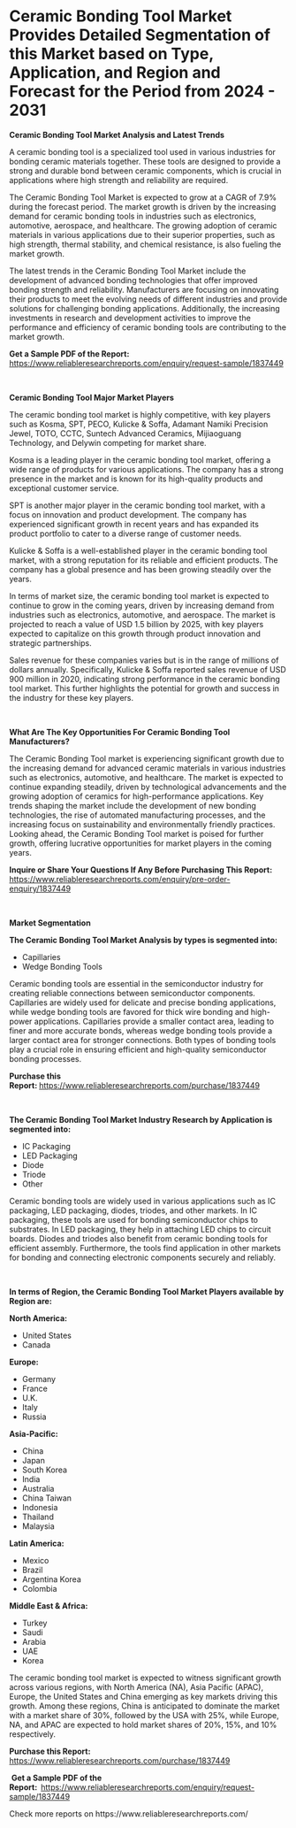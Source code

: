 <p><h1>Ceramic Bonding Tool Market Provides Detailed Segmentation of this Market based on Type, Application, and Region and Forecast for the Period from 2024 - 2031</h1></p><p><strong>Ceramic Bonding Tool Market Analysis and Latest Trends</strong></p>
<p><p>A ceramic bonding tool is a specialized tool used in various industries for bonding ceramic materials together. These tools are designed to provide a strong and durable bond between ceramic components, which is crucial in applications where high strength and reliability are required.</p><p>The Ceramic Bonding Tool Market is expected to grow at a CAGR of 7.9% during the forecast period. The market growth is driven by the increasing demand for ceramic bonding tools in industries such as electronics, automotive, aerospace, and healthcare. The growing adoption of ceramic materials in various applications due to their superior properties, such as high strength, thermal stability, and chemical resistance, is also fueling the market growth.</p><p>The latest trends in the Ceramic Bonding Tool Market include the development of advanced bonding technologies that offer improved bonding strength and reliability. Manufacturers are focusing on innovating their products to meet the evolving needs of different industries and provide solutions for challenging bonding applications. Additionally, the increasing investments in research and development activities to improve the performance and efficiency of ceramic bonding tools are contributing to the market growth.</p></p>
<p><strong>Get a Sample PDF of the Report:&nbsp;</strong> <a href="https://www.reliableresearchreports.com/enquiry/request-sample/1837449">https://www.reliableresearchreports.com/enquiry/request-sample/1837449</a></p>
<p>&nbsp;</p>
<p><strong>Ceramic Bonding Tool Major Market Players</strong></p>
<p><p>The ceramic bonding tool market is highly competitive, with key players such as Kosma, SPT, PECO, Kulicke & Soffa, Adamant Namiki Precision Jewel, TOTO, CCTC, Suntech Advanced Ceramics, Mijiaoguang Technology, and Delywin competing for market share. </p><p>Kosma is a leading player in the ceramic bonding tool market, offering a wide range of products for various applications. The company has a strong presence in the market and is known for its high-quality products and exceptional customer service. </p><p>SPT is another major player in the ceramic bonding tool market, with a focus on innovation and product development. The company has experienced significant growth in recent years and has expanded its product portfolio to cater to a diverse range of customer needs. </p><p>Kulicke & Soffa is a well-established player in the ceramic bonding tool market, with a strong reputation for its reliable and efficient products. The company has a global presence and has been growing steadily over the years. </p><p>In terms of market size, the ceramic bonding tool market is expected to continue to grow in the coming years, driven by increasing demand from industries such as electronics, automotive, and aerospace. The market is projected to reach a value of USD 1.5 billion by 2025, with key players expected to capitalize on this growth through product innovation and strategic partnerships. </p><p>Sales revenue for these companies varies but is in the range of millions of dollars annually. Specifically, Kulicke & Soffa reported sales revenue of USD 900 million in 2020, indicating strong performance in the ceramic bonding tool market. This further highlights the potential for growth and success in the industry for these key players.</p></p>
<p>&nbsp;</p>
<p><strong>What Are The Key Opportunities For Ceramic Bonding Tool Manufacturers?</strong></p>
<p><p>The Ceramic Bonding Tool market is experiencing significant growth due to the increasing demand for advanced ceramic materials in various industries such as electronics, automotive, and healthcare. The market is expected to continue expanding steadily, driven by technological advancements and the growing adoption of ceramics for high-performance applications. Key trends shaping the market include the development of new bonding technologies, the rise of automated manufacturing processes, and the increasing focus on sustainability and environmentally friendly practices. Looking ahead, the Ceramic Bonding Tool market is poised for further growth, offering lucrative opportunities for market players in the coming years.</p></p>
<p><strong>Inquire or Share Your Questions If Any Before Purchasing This Report:</strong> <a href="https://www.reliableresearchreports.com/enquiry/pre-order-enquiry/1837449">https://www.reliableresearchreports.com/enquiry/pre-order-enquiry/1837449</a></p>
<p>&nbsp;</p>
<p><strong>Market Segmentation</strong></p>
<p><strong>The Ceramic Bonding Tool Market Analysis by types is segmented into:</strong></p>
<p><ul><li>Capillaries</li><li>Wedge Bonding Tools</li></ul></p>
<p><p>Ceramic bonding tools are essential in the semiconductor industry for creating reliable connections between semiconductor components. Capillaries are widely used for delicate and precise bonding applications, while wedge bonding tools are favored for thick wire bonding and high-power applications. Capillaries provide a smaller contact area, leading to finer and more accurate bonds, whereas wedge bonding tools provide a larger contact area for stronger connections. Both types of bonding tools play a crucial role in ensuring efficient and high-quality semiconductor bonding processes.</p></p>
<p><strong>Purchase this Report:&nbsp;</strong><a href="https://www.reliableresearchreports.com/purchase/1837449">https://www.reliableresearchreports.com/purchase/1837449</a></p>
<p>&nbsp;</p>
<p><strong>The Ceramic Bonding Tool Market Industry Research by Application is segmented into:</strong></p>
<p><ul><li>IC Packaging</li><li>LED Packaging</li><li>Diode</li><li>Triode</li><li>Other</li></ul></p>
<p><p>Ceramic bonding tools are widely used in various applications such as IC packaging, LED packaging, diodes, triodes, and other markets. In IC packaging, these tools are used for bonding semiconductor chips to substrates. In LED packaging, they help in attaching LED chips to circuit boards. Diodes and triodes also benefit from ceramic bonding tools for efficient assembly. Furthermore, the tools find application in other markets for bonding and connecting electronic components securely and reliably.</p></p>
<p>&nbsp;</p>
<p><strong>In terms of Region, the Ceramic Bonding Tool Market Players available by Region are:</strong></p>
<p>
    <p> <strong> North America: </strong>
        <ul>
            <li>United States</li>
            <li>Canada</li>
        </ul>
        </p> 
    <p> <strong> Europe: </strong>
        <ul>
            <li>Germany</li>
            <li>France</li>
            <li>U.K.</li>
            <li>Italy</li>
            <li>Russia</li>
        </ul>
        </p> 
    <p> <strong> Asia-Pacific: </strong>
        <ul>
            <li>China</li>
            <li>Japan</li>
            <li>South Korea</li>
            <li>India</li>
            <li>Australia</li>
            <li>China Taiwan</li>
            <li>Indonesia</li>
            <li>Thailand</li>
            <li>Malaysia</li>
        </ul>
        </p> 
    <p> <strong> Latin America: </strong>
        <ul>
            <li>Mexico</li>
            <li>Brazil</li>
            <li>Argentina Korea</li>
            <li>Colombia</li>
        </ul>
        </p> 
    <p> <strong> Middle East & Africa: </strong>
        <ul>
            <li>Turkey</li>
            <li>Saudi</li>
            <li>Arabia</li>
            <li>UAE</li>
            <li>Korea</li>
        </ul>
    </p>
    </p>
<p><p>The ceramic bonding tool market is expected to witness significant growth across various regions, with North America (NA), Asia Pacific (APAC), Europe, the United States and China emerging as key markets driving this growth. Among these regions, China is anticipated to dominate the market with a market share of 30%, followed by the USA with 25%, while Europe, NA, and APAC are expected to hold market shares of 20%, 15%, and 10% respectively.</p></p>
<p><strong>Purchase this Report: </strong><a href="https://www.reliableresearchreports.com/purchase/1837449">https://www.reliableresearchreports.com/purchase/1837449</a></p>
<p>&nbsp;<strong>Get a Sample PDF of the Report:&nbsp;&nbsp;</strong><a href="https://www.reliableresearchreports.com/enquiry/request-sample/1837449">https://www.reliableresearchreports.com/enquiry/request-sample/1837449</a></p>
<p><strong></strong></p>
<p>Check more reports on https://www.reliableresearchreports.com/</p>